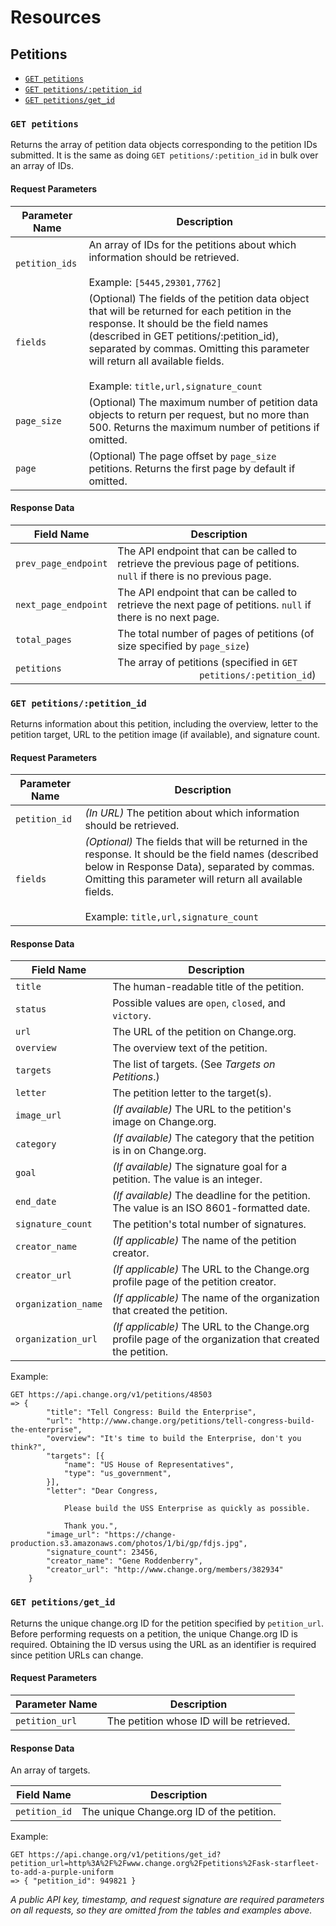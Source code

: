 # Resources

## Petitions

* [`GET petitions`](#get-petitions)
* [`GET petitions/:petition_id`](#get-petitions_petition_id)
* [`GET petitions/get_id`](#get-petitions-get_id)

<a name="get-petitions"></a>
### `GET petitions`

Returns the array of petition data objects corresponding to the petition IDs 
submitted. It is the same as doing `GET petitions/:petition_id` in bulk over an 
array of IDs.

#### Request Parameters
<table>
    <thead>
        <th>Parameter Name</th>
        <th>Description</th>
    </thead>
    <tbody>
        <tr>
            <td><code>petition_ids</code></td>
            <td>
                An array of IDs for the petitions about which information should
                be retrieved.<br />
                <br />
                Example: <code>[5445,29301,7762]</code>
            </td>
        </tr>
        <tr>
            <td><code>fields</code></td>
            <td>
                (Optional) The fields of the petition data object that will be
                returned for each petition in the response. It should be the
                field names (described in GET petitions/:petition_id), separated
                by commas. Omitting this parameter will return all available
                fields. <br />
                <br />
                Example: <code>title,url,signature_count</code>
            </td>
        </tr>
        <tr>
            <td><code>page_size</code></td>
            <td>
                (Optional) The maximum number of petition data objects to return
                per request, but no more than 500. Returns the maximum number of
                petitions if omitted.
            </td>
        </tr>
        <tr>
            <td><code>page</code></td>
            <td>
                (Optional) The page offset by <code>page_size</code> petitions.
                Returns the first page by default if omitted.
            </td>
        </tr>
    </tbody>
</table>

#### Response Data
<table>
    <thead>
        <th>Field Name</th>
        <th>Description</th>
    </thead>
    <tbody>
        <tr>
            <td><code>prev_page_endpoint</code></td>
            <td>
                The API endpoint that can be called to retrieve the previous
                page of petitions. <code>null</code> if there is no previous
                page.
            </td>
        </tr>
        <tr>
            <td><code>next_page_endpoint</code></td>
            <td>The API endpoint that can be called to retrieve the next page of
            petitions. <code>null</code> if there is no next page.</td>
        </tr>
        <tr>
            <td><code>total_pages</code></td>
            <td>The total number of pages of petitions (of size specified by
            <code>page_size</code>)</td>
        </tr>
        <tr>
            <td><code>petitions</code></td>
            <td>
                The array of petitions (specified in <code>GET 
                petitions/:petition_id</code>)
            </td>
        </tr>
    </tbody>
</table>

<a name="get-petitions-petition_id"></a>
### `GET petitions/:petition_id`

Returns information about this petition, including the overview, letter to the
petition target, URL to the petition image (if available), and signature count.

#### Request Parameters
<table>
    <thead>
        <th>Parameter Name</th>
        <th>Description</th>
    </thead>
    <tbody>
        <tr>
            <td><code>petition_id</code></td>
            <td>
                <em>(In URL)</em> The petition about which information should be
                retrieved.
            </td>
        </tr>
        <tr>
            <td><code>fields</code></td>
            <td>
                <em>(Optional)</em> The fields that will be returned in the
                response. It should be the field names (described below in
                Response Data), separated by commas. Omitting this parameter
                will return all available fields.<br />
                <br />
                Example: <code>title,url,signature_count</code>
            </td>
        </tr>
    </tbody>
</table>

#### Response Data

<table>
    <thead>
        <th>Field Name</th>
        <th>Description</th>
    </thead>
    <tbody>
        <tr>
            <td><code>title</code></td>
            <td>The human-readable title of the petition.</td>
        </tr>
        <tr>
            <td><code>status</code></td>
            <td>Possible values are <code>open</code>, <code>closed</code>,
            and <code>victory</code>.</td>
        </tr>
        <tr>
            <td><code>url</code></td>
            <td>The URL of the petition on Change.org.</td>
        </tr>
        <tr>
            <td><code>overview</code></td>
            <td>The overview text of the petition.</td>
        </tr>
        <tr>
            <td><code>targets</code></td>
            <td>The list of targets. (See <em>Targets on Petitions</em>.)</td>
        </tr>
        <tr>
            <td><code>letter</code></td>
            <td>The petition letter to the target(s).</td>
        </tr>
        <tr>
            <td><code>image_url</code></td>
            <td>
                <em>(If available)</em> The URL to the petition's image on 
                Change.org.
            </td>
        </tr>
        <tr>
            <td><code>category</code></td>
            <td>
                <em>(If available)</em> The category that the petition is in on 
                Change.org.
            </td>
        </tr>
        <tr>
            <td><code>goal</code></td>
            <td>
                <em>(If available)</em> The signature goal for a petition. The 
                value is an integer.
            </td>
        </tr>
        <tr>
            <td><code>end_date</code></td>
            <td>
                <em>(If available)</em> The deadline for the petition. The value 
                is an ISO 8601-formatted date.
            </td>
        </tr>
        <tr>
            <td><code>signature_count</code></td>
            <td>The petition's total number of signatures.</td>
        </tr>
        <tr>
            <td><code>creator_name</code></td>
            <td>
                <em>(If applicable)</em> The name of the petition creator.
            </td>
        </tr>
        <tr>
            <td><code>creator_url</code></td>
            <td>
                <em>(If applicable)</em> The URL to the Change.org profile page 
                of the petition creator.
            </td>
        </tr>
        <tr>
            <td><code>organization_name</code></td>
            <td>
                <em>(If applicable)</em> The name of the organization that 
                created the petition.
            </td>
        </tr>
        <tr>
            <td><code>organization_url</code></td>
            <td>
                <em>(If applicable)</em> The URL to the Change.org profile page 
                of the organization that created the petition.</td>
        </tr>
    </tbody>
</table>

Example:

    GET https://api.change.org/v1/petitions/48503
    => {
            "title": "Tell Congress: Build the Enterprise",
            "url": "http://www.change.org/petitions/tell-congress-build-the-enterprise",
            "overview": "It's time to build the Enterprise, don't you think?",
            "targets": [{
                "name": "US House of Representatives",
                "type": "us_government",
            }],
            "letter": "Dear Congress,
                
                Please build the USS Enterprise as quickly as possible.

                Thank you.",
            "image_url": "https://change-production.s3.amazonaws.com/photos/1/bi/gp/fdjs.jpg",
            "signature_count": 23456,
            "creator_name": "Gene Roddenberry",
            "creator_url": "http://www.change.org/members/382934"
        }

<a name="get-petitions-get_id"></a>
### `GET petitions/get_id`

Returns the unique change.org ID for the petition specified by 
<code>petition_url</code>. Before performing requests on a petition, the 
unique Change.org ID is required. Obtaining the ID versus using the URL as an 
identifier is required since petition URLs can change.

#### Request Parameters

<table>
    <thead>
        <th>Parameter Name</th>
        <th>Description</th>
    </thead>
    <tbody>
        <tr>
            <td><code>petition_url</code></td>
            <td>
                The petition whose ID will be retrieved.
            </td>
        </tr>
    </tbody>
</table>

#### Response Data

An array of targets.

<table>
    <thead>
        <th>Field Name</th>
        <th>Description</th>
    </thead>
    <tbody>
        <tr>
            <td><code>petition_id</code></td>
            <td>
                The unique Change.org ID of the petition.
            </td>
        </tr>
    </tbody>
</table>

Example:

    GET https://api.change.org/v1/petitions/get_id?petition_url=http%3A%2F%2Fwww.change.org%2Fpetitions%2Fask-starfleet-to-add-a-purple-uniform
    => { "petition_id": 949821 }


_A public API key, timestamp, and request signature are required parameters on 
all requests, so they are omitted from the tables and examples above._